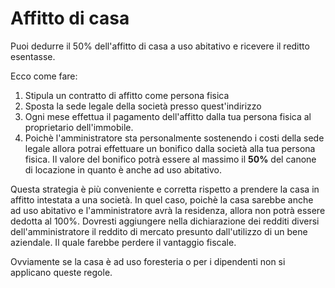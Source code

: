# Affitto di casa

Puoi dedurre il 50% dell'affitto di casa a uso abitativo e ricevere il reditto esentasse.

Ecco come fare:

1. Stipula un contratto di affitto come persona fisica
2. Sposta la sede legale della società presso quest'indirizzo
3. Ogni mese effettua il pagamento dell'affitto dalla tua persona fisica al proprietario dell'immobile.
4. Poichè l'amministratore sta personalmente sostenendo i costi della sede legale allora potrai effettuare un bonifico dalla società alla tua persona fisica. Il valore del bonifico potrà essere al massimo il **50%** del canone di locazione in quanto è anche ad uso abitativo.

Questa strategia è più conveniente e corretta rispetto a prendere la casa in affitto intestata a una società. In quel caso, poichè la casa sarebbe anche ad uso abitativo e l'amministratore avrà la residenza, allora non potrà essere dedotta al 100%. Dovresti aggiungere nella dichiarazione dei redditi diversi dell'amministratore il reddito di mercato presunto dall'utilizzo di un bene aziendale. Il quale farebbe perdere il vantaggio fiscale.

Ovviamente se la casa è ad uso foresteria o per i dipendenti non si applicano queste regole.
